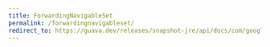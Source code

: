 ```yaml
---
title: ForwardingNavigableSet
permalink: /forwardingnavigableset/
redirect_to: https://guava.dev/releases/snapshot-jre/api/docs/com/google/common/collect/ForwardingNavigableSet.html
---
```

